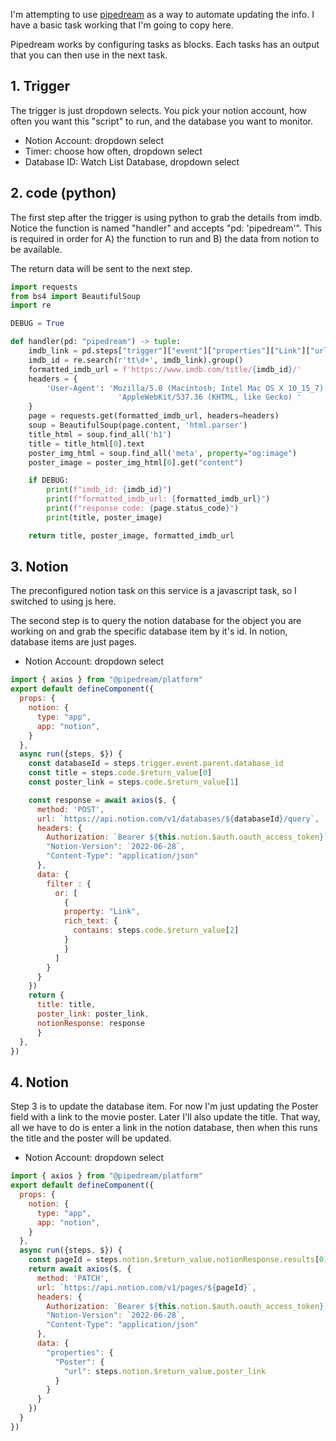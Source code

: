 I'm attempting to use [pipedream](https://pipedream.com) as a way to automate updating the info. I have a basic task working that I'm going to copy here.

Pipedream works by configuring tasks as blocks. Each tasks has an output that you can then use in the next task.



## 1. Trigger
The trigger is just dropdown selects. You pick your notion account, how often you want this "script" to run, and the database you want to monitor.

- Notion Account: dropdown select
- Timer: choose how often, dropdown select
- Database ID: Watch List Database, dropdown select

## 2. code (python)
The first step after the trigger is using python to grab the details from imdb. Notice the function is named "handler" and accepts "pd: 'pipedream'". This is required in order for A) the function to run and B) the data from notion to be available.

The return data will be sent to the next step.

```python
import requests
from bs4 import BeautifulSoup
import re

DEBUG = True

def handler(pd: "pipedream") -> tuple:
    imdb_link = pd.steps["trigger"]["event"]["properties"]["Link"]["url"]
    imdb_id = re.search(r'tt\d+', imdb_link).group()
    formatted_imdb_url = f'https://www.imdb.com/title/{imdb_id}/'
    headers = {
        'User-Agent': 'Mozilla/5.0 (Macintosh; Intel Mac OS X 10_15_7) '
                        'AppleWebKit/537.36 (KHTML, like Gecko) '
    }
    page = requests.get(formatted_imdb_url, headers=headers)
    soup = BeautifulSoup(page.content, 'html.parser')
    title_html = soup.find_all('h1')
    title = title_html[0].text
    poster_img_html = soup.find_all('meta', property="og:image")
    poster_image = poster_img_html[0].get("content")

    if DEBUG:
        print(f"imdb_id: {imdb_id}")
        print(f"formatted_imdb_url: {formatted_imdb_url}")
        print(f"response code: {page.status_code}")
        print(title, poster_image)

    return title, poster_image, formatted_imdb_url
```

## 3. Notion
The preconfigured notion task on this service is a javascript task, so I switched to using js here.

The second step is to query the notion database for the object you are working on and grab the specific database item by it's id. In notion, database items are just pages.

- Notion Account: dropdown select
```javascript
import { axios } from "@pipedream/platform"
export default defineComponent({
  props: {
    notion: {
      type: "app",
      app: "notion",
    }
  },
  async run({steps, $}) {
    const databaseId = steps.trigger.event.parent.database_id
    const title = steps.code.$return_value[0]
    const poster_link = steps.code.$return_value[1]

    const response = await axios($, {
      method: 'POST',
      url: `https://api.notion.com/v1/databases/${databaseId}/query`,
      headers: {
        Authorization: `Bearer ${this.notion.$auth.oauth_access_token}`,
        "Notion-Version": `2022-06-28`,
        "Content-Type": "application/json"
      },
      data: {
        filter : {
          or: [
            {
            property: "Link",
            rich_text: {
              contains: steps.code.$return_value[2]
            }
            }
          ]
        }
      }
    })
    return {
      title: title,
      poster_link: poster_link,
      notionResponse: response
      }
  },
})
```

## 4. Notion
Step 3 is to update the database item. For now I'm just updating the Poster field with a link to the movie poster. Later I'll also update the title. That way, all we have to do is enter a link in the notion database, then when this runs the title and the poster will be updated.

- Notion Account: dropdown select
```javascript
import { axios } from "@pipedream/platform"
export default defineComponent({
  props: {
    notion: {
      type: "app",
      app: "notion",
    }
  },
  async run({steps, $}) {
    const pageId = steps.notion.$return_value.notionResponse.results[0].id
    return await axios($, {
      method: 'PATCH',
      url: `https://api.notion.com/v1/pages/${pageId}`,
      headers: {
        Authorization: `Bearer ${this.notion.$auth.oauth_access_token}`,
        "Notion-Version": `2022-06-28`,
        "Content-Type": "application/json"
      },
      data: {
        "properties": {
          "Poster": {
            "url": steps.notion.$return_value.poster_link
          }
        }
      }
    })
  }
})
```
